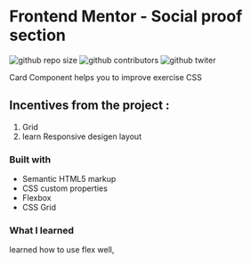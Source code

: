# Frontend Mentor - Social proof section

![github repo size](https://img.shields.io/github/repo-size/AliBearr/card-component)
![github contributors](https://img.shields.io/github/contributors/AliBearr/card-component)
![github twiter](https://img.shields.io/twitter/follow/Alibearrr?style=social)

Card Component helps you to improve exercise CSS

<!-- ![podcast preview](./design/desktop-preview.jpg) -->

## Incentives from the project :

1. Grid
2. learn Responsive desigen layout

### Built with

- Semantic HTML5 markup
- CSS custom properties
- Flexbox
- CSS Grid

### What I learned

learned how to use flex well,
